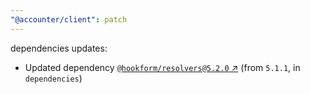 ```yaml
---
"@accounter/client": patch
---
```

dependencies updates:
  - Updated dependency [`@hookform/resolvers@5.2.0` ↗︎](https://www.npmjs.com/package/@hookform/resolvers/v/5.2.0) (from `5.1.1`, in `dependencies`)
